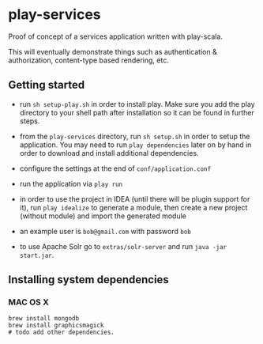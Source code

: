 # play-services

Proof of concept of a services application written with play-scala.

This will eventually demonstrate things such as authentication & authorization, content-type based rendering, etc.

## Getting started

- run `sh setup-play.sh` in order to install play. Make sure you add the play directory to your shell path after installation so it can be found in further steps.
- from the `play-services` directory, run `sh setup.sh` in order to setup the application. You may need to run `play dependencies` later on by hand in order to download and install additional dependencies.
- configure the settings at the end of `conf/application.conf`
- run the application via `play run`
- in order to use the project in IDEA (until there will be plugin support for it), run `play idealize` to generate a module, then create a new project (without module) and import the generated module
- an example user is `bob@gmail.com` with password `bob`

- to use Apache Solr go to `extras/solr-server` and run `java -jar start.jar`.


## Installing system dependencies

### MAC OS X

    brew install mongodb
    brew install graphicsmagick
    # todo add other dependencies.
